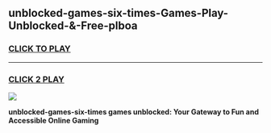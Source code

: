 
## unblocked-games-six-times-Games-Play-Unblocked-&-Free-plboa
<h3>
<a href="https://premium76.site?title=unblocked-games-six-times&ref=24A">CLICK TO PLAY</a></h3>
<hr>

<h3>
<a href="https://premium76.site?title=unblocked-games-six-times&ref=24A">CLICK 2 PLAY</a>
  
</h3>

<a href="https://premium76.site?title=unblocked-games-six-times&ref=24A"><img src="https://clearcache.store/games.png"></a>


**unblocked-games-six-times games unblocked: Your Gateway to Fun and Accessible Online Gaming**
